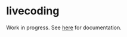 # livecoding

Work in progress. See [here](http://gabrielflorit.github.io/livecoding/docs/Livecoding.html) for documentation.
